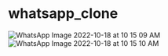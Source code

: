 # whatsapp_clone

![WhatsApp Image 2022-10-18 at 10 15 09 AM](https://user-images.githubusercontent.com/111416514/196337613-c80d155c-dc32-43f0-8649-8c32f98ce201.jpeg)
![WhatsApp Image 2022-10-18 at 10 15 10 AM](https://user-images.githubusercontent.com/111416514/196337622-e55ad37e-11af-44a9-bcbd-3638bff60d58.jpeg)
